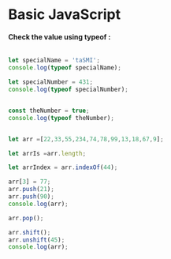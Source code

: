 # Basic JavaScript



#### Check the value using typeof :
```javascript

let specialName = 'taSMI';
console.log(typeof specialName);

let specialNumber = 431;
console.log(typeof specialNumber);


const theNumber = true;
console.log(typeof theNumber);

```

```javascript

let arr =[22,33,55,234,74,78,99,13,18,67,9];

let arrIs =arr.length;

let arrIndex = arr.indexOf(44);

arr[3] = 77;
arr.push(21);
arr.push(90);
console.log(arr);

arr.pop();

arr.shift();
arr.unshift(45);
console.log(arr);


```

```javascript




```